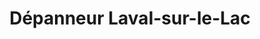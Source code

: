 ---
title: "Dépanneur Laval-sur-le-Lac"
url: /laval/depanneur-laval-sur-le-lac/
shop: Lebensmittel
---